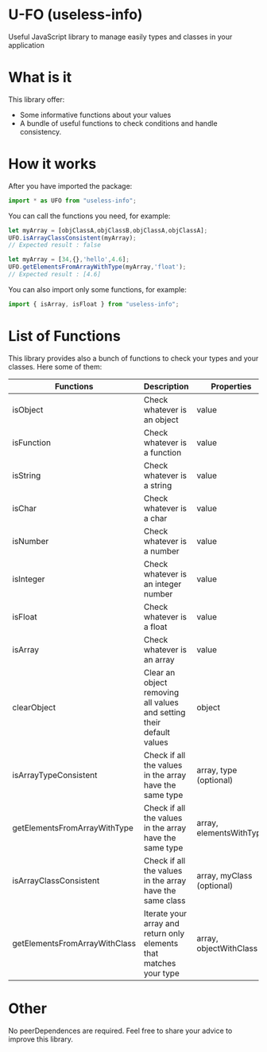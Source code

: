 # U-FO (useless-info)

Useful JavaScript library to manage easily types and classes in your application

# What is it

This library offer:
*   Some informative functions about your values 
*   A bundle of useful functions to check conditions and handle consistency.

# How it works

After you have imported the package:
```js
import * as UFO from "useless-info";
```

You can call the functions you need, for example:

```js
let myArray = [objClassA,objClassB,objClassA,objClassA];
UFO.isArrayClassConsistent(myArray);
// Expected result : false

let myArray = [34,{},'hello',4.6];
UFO.getElementsFromArrayWithType(myArray,'float');
// Expected result : [4.6]
```

You can also import only some functions, for example:
```js
import { isArray, isFloat } from "useless-info";
```

# List of Functions

This library provides also a bunch of functions to check your types and your classes. Here some of them:

| Functions | Description | Properties | Return |
|----------|-------------|----------|--------|
|    isObject     |   Check whatever is an object          |    value      |   boolean     |
|    isFunction   |   Check whatever is a function          |    value      |   boolean     
|    isString      |  Check whatever is a string           |    value      |    boolean    |
|    isChar      |    Check whatever is a char         |      value    |    boolean    |
|    isNumber      |  Check whatever is a number           |    value      |   boolean     |
|    isInteger      | Check whatever is an integer number  |   value      |    boolean      |
|    isFloat      |   Check whatever is a float          |    value      |   boolean     |
|    isArray      |   Check whatever is an array          |    value      |    boolean    |
|    clearObject      |    Clear an object removing all values and setting their default values   |  object  |  object  |
|    isArrayTypeConsistent  |   Check if all the values in the array have the same type  | array, type (optional)  | boolean  |
|    getElementsFromArrayWithType  |   Check if all the values in the array have the same type  | array, elementsWithType | array  |
|    isArrayClassConsistent  | Check if all the values in the array have the same class  | array, myClass (optional) | boolean  |
|    getElementsFromArrayWithClass  |  Iterate your array and return only elements that matches your type |  array, objectWithClass | array |


# Other

No peerDependences are required. Feel free to share your advice to improve this library.